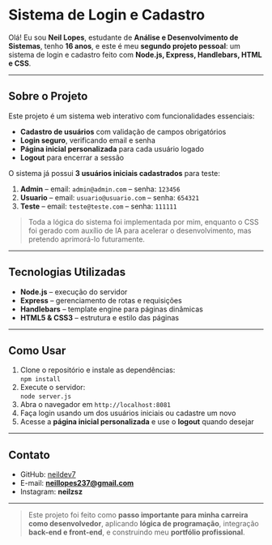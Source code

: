 # Sistema de Login e Cadastro

Olá! Eu sou **Neil Lopes**, estudante de **Análise e Desenvolvimento de Sistemas**, tenho **16 anos**, e este é meu **segundo projeto pessoal**: um sistema de login e cadastro feito com **Node.js, Express, Handlebars, HTML e CSS**.

---

## Sobre o Projeto

Este projeto é um sistema web interativo com funcionalidades essenciais:

- **Cadastro de usuários** com validação de campos obrigatórios  
- **Login seguro**, verificando email e senha  
- **Página inicial personalizada** para cada usuário logado  
- **Logout** para encerrar a sessão  

O sistema já possui **3 usuários iniciais cadastrados** para teste:  

1. **Admin** – email: `admin@admin.com` – senha: `123456`  
2. **Usuario** – email: `usuario@usuario.com` – senha: `654321`  
3. **Teste** – email: `teste@teste.com` – senha: `111111`  

> Toda a lógica do sistema foi implementada por mim, enquanto o CSS foi gerado com auxílio de IA para acelerar o desenvolvimento, mas pretendo aprimorá-lo futuramente.

---

## Tecnologias Utilizadas

- **Node.js** – execução do servidor  
- **Express** – gerenciamento de rotas e requisições  
- **Handlebars** – template engine para páginas dinâmicas  
- **HTML5 & CSS3** – estrutura e estilo das páginas

---

## Como Usar

1. Clone o repositório e instale as dependências:  
   `npm install`  
2. Execute o servidor:  
   `node server.js`  
3. Abra o navegador em `http://localhost:8081`  
4. Faça login usando um dos usuários iniciais ou cadastre um novo  
5. Acesse a **página inicial personalizada** e use o **logout** quando desejar

---

## Contato

- GitHub: [neildev7](https://github.com/neildev7)  
- E-mail: **neillopes237@gmail.com**
- Instagram: **neilzsz**
---

> Este projeto foi feito como **passo importante para minha carreira como desenvolvedor**, aplicando **lógica de programação**, integração **back-end e front-end**, e construindo meu **portfólio profissional**.
